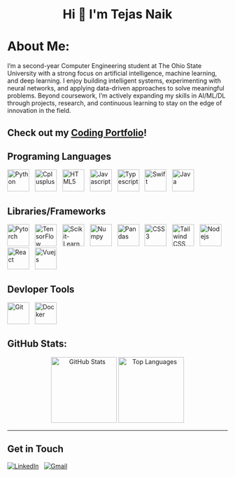 <h1 align="center">Hi 👋 I'm Tejas Naik</h1>


# About Me:
I’m a second-year Computer Engineering student at The Ohio State University with a strong focus on artificial intelligence, machine learning, and deep learning. I enjoy building intelligent systems, experimenting with neural networks, and applying data-driven approaches to solve meaningful problems. Beyond coursework, I’m actively expanding my skills in AI/ML/DL through projects, research, and continuous learning to stay on the edge of innovation in the field.

## Check out my [Coding Portfolio](https://tejasnaik.net)!

## Programing Languages
<p>
  <img src="https://cdn.jsdelivr.net/gh/devicons/devicon/icons/python/python-original.svg" width="50" height="50" alt="Python"/>
  <img width="5" />
  <img src="https://cdn.jsdelivr.net/gh/devicons/devicon/icons/cplusplus/cplusplus-original.svg" width="50" height="50" alt="Cplusplus"/>
  <img width="5" />
  <img src="https://cdn.jsdelivr.net/gh/devicons/devicon/icons/html5/html5-original.svg" width="50" height="50" alt="HTML5"/>
  <img width="5" />
  <img src="https://cdn.jsdelivr.net/gh/devicons/devicon/icons/javascript/javascript-original.svg" width="50" height="50" alt="Javascript"/>
  <img width="5" />
  <img src="https://cdn.jsdelivr.net/gh/devicons/devicon/icons/typescript/typescript-original.svg" width="50" height="50" alt="Typescript"/>
  <img width="5" />
  <img src="https://cdn.jsdelivr.net/gh/devicons/devicon/icons/swift/swift-original.svg" width="50" height="50" alt="Swift"/>
  <img width="5" />
  <img src="https://cdn.jsdelivr.net/gh/devicons/devicon/icons/java/java-original.svg" width="50" height="50" alt="Java"/>
</p>

## Libraries/Frameworks

<p>
  <img src="https://cdn.jsdelivr.net/gh/devicons/devicon/icons/pytorch/pytorch-original.svg" width="50" height="50" alt="Pytorch"/>
  <img width="5" />
  <img src="https://cdn.jsdelivr.net/gh/devicons/devicon/icons/tensorflow/tensorflow-original.svg" width="50" height="50" alt="TensorFlow"/>
  <img width="5" />
  <img src="https://cdn.jsdelivr.net/gh/devicons/devicon/icons/scikitlearn/scikitlearn-original.svg" width="50" height="50" alt="Scikit-Learn"/>
  <img width="5" />
  <img src="https://cdn.jsdelivr.net/gh/devicons/devicon/icons/numpy/numpy-original.svg" width="50" height="50" alt="Numpy"/>
  <img width="5" />
  <img src="https://cdn.jsdelivr.net/gh/devicons/devicon/icons/pandas/pandas-original.svg" width="50" height="50" alt="Pandas"/>
  <img width="5" />
  <img src="https://cdn.jsdelivr.net/gh/devicons/devicon/icons/css3/css3-original.svg" width="50" height="50" alt="CSS3"/>
  <img width="5" />
  <img src="https://cdn.jsdelivr.net/gh/devicons/devicon/icons/tailwindcss/tailwindcss-original.svg" alt="Tailwind CSS" width="50" height="50"/>
  <img width="5" />
  <img src="https://cdn.jsdelivr.net/gh/devicons/devicon/icons/nodejs/nodejs-original.svg" width="50" height="50" alt="Nodejs"/>
  <img width="5" />
  <img src="https://cdn.jsdelivr.net/gh/devicons/devicon/icons/react/react-original.svg" width="50" height="50" alt="React"/>
 <img width="5" />
  <img src="https://cdn.jsdelivr.net/gh/devicons/devicon/icons/vuejs/vuejs-original.svg" width="50" height="50" alt="Vuejs"/>
</p>

## Devloper Tools

<p>
  <img src="https://cdn.jsdelivr.net/gh/devicons/devicon/icons/git/git-original.svg" width="50" height="50" alt="Git"/>
  <img width="5" />
  <img src="https://cdn.jsdelivr.net/gh/devicons/devicon/icons/docker/docker-original.svg" width="50" height="50" alt="Docker"/>
</p>

## GitHub Stats:
<div align="center">
<img src="https://github-readme-stats.vercel.app/api?username=TejasNaik24&hide_title=false&hide_rank=false&show_icons=true&include_all_commits=true&count_private=true&disable_animations=false&theme=dracula&locale=en&hide_border=false&order=1" height="150" alt="GitHub Stats" />
<img src="https://github-readme-stats.vercel.app/api/top-langs?username=TejasNaik24&locale=en&hide_title=false&layout=compact&card_width=320&langs_count=5&theme=dracula&hide_border=false&order=2" height="150" alt="Top Languages"/>
</div>

---

## Get in Touch
[![LinkedIn](https://raw.githubusercontent.com/maurodesouza/profile-readme-generator/master/src/assets/icons/social/linkedin/default.svg)](https://www.linkedin.com/in/tejas-naik2028)
&nbsp;
[![Gmail](https://raw.githubusercontent.com/maurodesouza/profile-readme-generator/master/src/assets/icons/social/gmail/default.svg)](mailto:naik.tejas11@gmail.com)






